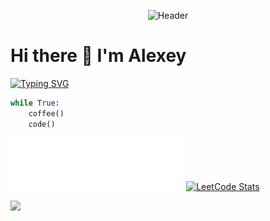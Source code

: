 <p align="center">
    <img src="https://aabarabanov.github.io/assets/header.svg" alt="Header">
</p>

# Hi there 👋 I'm Alexey

[![Typing SVG](https://readme-typing-svg.herokuapp.com?color=%2336BCF7&lines=Python+Backend+Developer&repeat=False)](https://git.io/typing-svg)

```python
while True:
    coffee()
    code()
```

  <div align="center>
    <a href="https://aabarabanov.github.io">
      <img src="assets/banner.svg" alt="Banner" style="width: 55%;"> 
    </a>
    <a href="https://leetcode.com/giNEOnugbm">
      <img src="https://leetcard.jacoblin.cool/giNEOnugbm" alt="LeetCode Stats" style="width: 41%;"> 
    </a>
  </div>

![](https://komarev.com/ghpvc/?username=AABarabanov)
